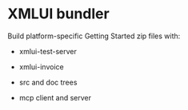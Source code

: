# XMLUI bundler

Build platform-specific Getting Started zip files with:

- xmlui-test-server

- xmlui-invoice

- src and doc trees

- mcp client and server



